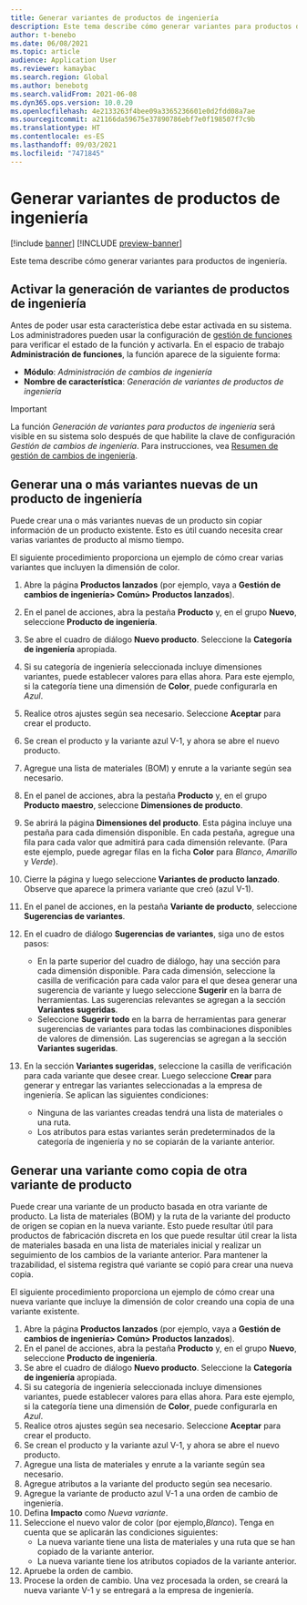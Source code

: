 ```yaml
---
title: Generar variantes de productos de ingeniería
description: Este tema describe cómo generar variantes para productos de ingeniería.
author: t-benebo
ms.date: 06/08/2021
ms.topic: article
audience: Application User
ms.reviewer: kamaybac
ms.search.region: Global
ms.author: benebotg
ms.search.validFrom: 2021-06-08
ms.dyn365.ops.version: 10.0.20
ms.openlocfilehash: 4e2133263f4bee09a3365236601e0d2fdd08a7ae
ms.sourcegitcommit: a21166da59675e37890786ebf7e0f198507f7c9b
ms.translationtype: HT
ms.contentlocale: es-ES
ms.lasthandoff: 09/03/2021
ms.locfileid: "7471845"
---
```

# <a name="generate-variants-for-engineering-products"></a>Generar variantes de productos de ingeniería

[!include [banner](../includes/banner.md)]
[!INCLUDE [preview-banner](../includes/preview-banner.md)]

Este tema describe cómo generar variantes para productos de ingeniería.

## <a name="turn-on-variant-generation-for-engineering-products"></a>Activar la generación de variantes de productos de ingeniería

Antes de poder usar esta característica debe estar activada en su sistema. Los administradores pueden usar la configuración de [gestión de funciones](../../fin-ops-core/fin-ops/get-started/feature-management/feature-management-overview.md) para verificar el estado de la función y activarla. En el espacio de trabajo **Administración de funciones**, la función aparece de la siguiente forma:

- **Módulo**: *Administración de cambios de ingeniería*
- **Nombre de característica**: *Generación de variantes de productos de ingeniería*

> [!IMPORTANT]
> La función *Generación de variantes para productos de ingeniería* será visible en su sistema solo después de que habilite la clave de configuración *Gestión de cambios de ingeniería*. Para instrucciones, vea [Resumen de gestión de cambios de ingeniería](product-engineering-overview.md).

## <a name="generate-one-or-more-new-variants-of-an-engineering-product"></a>Generar una o más variantes nuevas de un producto de ingeniería

Puede crear una o más variantes nuevas de un producto sin copiar información de un producto existente. Esto es útil cuando necesita crear varias variantes de producto al mismo tiempo.

El siguiente procedimiento proporciona un ejemplo de cómo crear varias variantes que incluyen la dimensión de color.

1. Abre la página **Productos lanzados** (por ejemplo, vaya a **Gestión de cambios de ingeniería\> Común\> Productos lanzados**).
1. En el panel de acciones, abra la pestaña **Producto** y, en el grupo **Nuevo**, seleccione **Producto de ingeniería**.
1. Se abre el cuadro de diálogo **Nuevo producto**. Seleccione la **Categoría de ingeniería** apropiada.
1. Si su categoría de ingeniería seleccionada incluye dimensiones variantes, puede establecer valores para ellas ahora. Para este ejemplo, si la categoría tiene una dimensión de **Color**, puede configurarla en *Azul*.
1. Realice otros ajustes según sea necesario. Seleccione **Aceptar** para crear el producto.
1. Se crean el producto y la variante azul V-1, y ahora se abre el nuevo producto.
1. Agregue una lista de materiales (BOM) y enrute a la variante según sea necesario.
1. En el panel de acciones, abra la pestaña **Producto** y, en el grupo **Producto maestro**, seleccione **Dimensiones de producto**.
1. Se abrirá la página **Dimensiones del producto**. Esta página incluye una pestaña para cada dimensión disponible. En cada pestaña, agregue una fila para cada valor que admitirá para cada dimensión relevante. (Para este ejemplo, puede agregar filas en la ficha **Color** para *Blanco*, *Amarillo* y *Verde*).
1. Cierre la página y luego seleccione **Variantes de producto lanzado**. Observe que aparece la primera variante que creó (azul V-1).
1. En el panel de acciones, en la pestaña **Variante de producto**, seleccione **Sugerencias de variantes**.
1. En el cuadro de diálogo **Sugerencias de variantes**, siga uno de estos pasos:

    - En la parte superior del cuadro de diálogo, hay una sección para cada dimensión disponible. Para cada dimensión, seleccione la casilla de verificación para cada valor para el que desea generar una sugerencia de variante y luego seleccione **Sugerir** en la barra de herramientas. Las sugerencias relevantes se agregan a la sección **Variantes sugeridas**.
    - Seleccione **Sugerir todo** en la barra de herramientas para generar sugerencias de variantes para todas las combinaciones disponibles de valores de dimensión. Las sugerencias se agregan a la sección **Variantes sugeridas**.

1. En la sección **Variantes sugeridas**, seleccione la casilla de verificación para cada variante que desee crear. Luego seleccione **Crear** para generar y entregar las variantes seleccionadas a la empresa de ingeniería. Se aplican las siguientes condiciones:

    - Ninguna de las variantes creadas tendrá una lista de materiales o una ruta.
    - Los atributos para estas variantes serán predeterminados de la categoría de ingeniería y no se copiarán de la variante anterior.

## <a name="generate-a-variant-as-a-copy-of-another-product-variant"></a>Generar una variante como copia de otra variante de producto

Puede crear una variante de un producto basada en otra variante de producto. La lista de materiales (BOM) y la ruta de la variante del producto de origen se copian en la nueva variante. Esto puede resultar útil para productos de fabricación discreta en los que puede resultar útil crear la lista de materiales basada en una lista de materiales inicial y realizar un seguimiento de los cambios de la variante anterior. Para mantener la trazabilidad, el sistema registra qué variante se copió para crear una nueva copia.

El siguiente procedimiento proporciona un ejemplo de cómo crear una nueva variante que incluye la dimensión de color creando una copia de una variante existente.

1. Abre la página **Productos lanzados** (por ejemplo, vaya a **Gestión de cambios de ingeniería\> Común\> Productos lanzados**).
1. En el panel de acciones, abra la pestaña **Producto** y, en el grupo **Nuevo**, seleccione **Producto de ingeniería**.
1. Se abre el cuadro de diálogo **Nuevo producto**. Seleccione la **Categoría de ingeniería** apropiada.
1. Si su categoría de ingeniería seleccionada incluye dimensiones variantes, puede establecer valores para ellas ahora. Para este ejemplo, si la categoría tiene una dimensión de **Color**, puede configurarla en *Azul*.
1. Realice otros ajustes según sea necesario. Seleccione **Aceptar** para crear el producto.
1. Se crean el producto y la variante azul V-1, y ahora se abre el nuevo producto.
1. Agregue una lista de materiales y enrute a la variante según sea necesario.
1. Agregue atributos a la variante del producto según sea necesario.
1. Agregue la variante de producto azul V-1 a una orden de cambio de ingeniería.
1. Defina **Impacto** como *Nueva variante*.
1. Seleccione el nuevo valor de color (por ejemplo,*Blanco*). Tenga en cuenta que se aplicarán las condiciones siguientes: 
    - La nueva variante tiene una lista de materiales y una ruta que se han copiado de la variante anterior.
    - La nueva variante tiene los atributos copiados de la variante anterior.
1. Apruebe la orden de cambio.
1. Procese la orden de cambio. Una vez procesada la orden, se creará la nueva variante V-1 y se entregará a la empresa de ingeniería.
